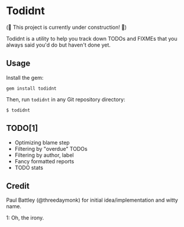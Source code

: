 Todidnt
====

(:construction: This project is currently under construction! :construction:)

Todidnt is a utility to help you track down TODOs and FIXMEs that you always
said you'd do but haven't done yet.

Usage
----

Install the gem:

    gem install todidnt

Then, run `todidnt` in any Git repository directory:

    $ todidnt

TODO[1]
----

- Optimizing blame step
- Filtering by "overdue" TODOs
- Filtering by author, label
- Fancy formatted reports
- TODO stats

Credit
----

Paul Battley (@threedaymonk) for initial idea/implementation and witty name.

1: Oh, the irony.
